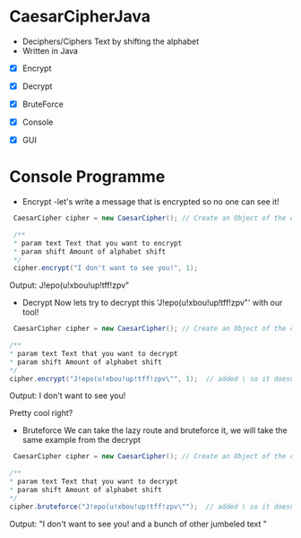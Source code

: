 # CaesarCipherJava

- Deciphers/Ciphers Text by shifting the alphabet
- Written in Java

- [X] Encrypt
- [X] Decrypt
- [X] BruteForce
- [X] Console
- [X] GUI








# Console Programme

- Encrypt
 -let's write a message that is encrypted so no one can see it!

```java
 CaesarCipher cipher = new CaesarCipher(); // Create an Object of the class
 
 /**
 * param text Text that you want to encrypt
 * param shift Amount of alphabet shift
 */
 cipher.encrypt("I don't want to see you!", 1); 
 ```
 
 Output: J!epo(u!xbou!up!tff!zpv"
 
 
 
 
 - Decrypt
 Now lets try to decrypt this 'J!epo(u!xbou!up!tff!zpv"' with our tool!
 ```java
  CaesarCipher cipher = new CaesarCipher(); // Create an Object of the class
  
 /**
 * param text Text that you want to decrypt
 * param shift Amount of alphabet shift
 */
 cipher.encrypt("J!epo(u!xbou!up!tff!zpv\"", 1);  // added \ so it doesn't break the format/programme
 ```
 
 Output: I don't want to see you!
 
 Pretty cool right?
 
 
 
 - Bruteforce
We can take the lazy route and bruteforce it, we will take the same example from the decrypt
 ```java
  CaesarCipher cipher = new CaesarCipher(); // Create an Object of the class
  
 /**
 * param text Text that you want to decrypt
 * param shift Amount of alphabet shift
 */
 cipher.bruteforce("J!epo(u!xbou!up!tff!zpv\"");  // added \ so it doesn't break the format/programme
 ```
 
 Output: 
"I don't want to see you!
 and a bunch of other jumbeled text
"



  
